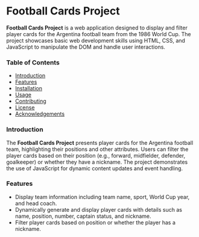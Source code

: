 # Football Cards Project

**Football Cards Project** is a web application designed to display and filter player cards for the Argentina football team from the 1986 World Cup. The project showcases basic web development skills using HTML, CSS, and JavaScript to manipulate the DOM and handle user interactions.

### Table of Contents

- [Introduction](#introduction)
- [Features](#features)
- [Installation](#installation)
- [Usage](#usage)
- [Contributing](#contributing)
- [License](#license)
- [Acknowledgements](#acknowledgements)

### Introduction

The **Football Cards Project** presents player cards for the Argentina football team, highlighting their positions and other attributes. Users can filter the player cards based on their position (e.g., forward, midfielder, defender, goalkeeper) or whether they have a nickname. The project demonstrates the use of JavaScript for dynamic content updates and event handling.

### Features

- Display team information including team name, sport, World Cup year, and head coach.
- Dynamically generate and display player cards with details such as name, position, number, captain status, and nickname.
- Filter player cards based on position or whether the player has a nickname.
